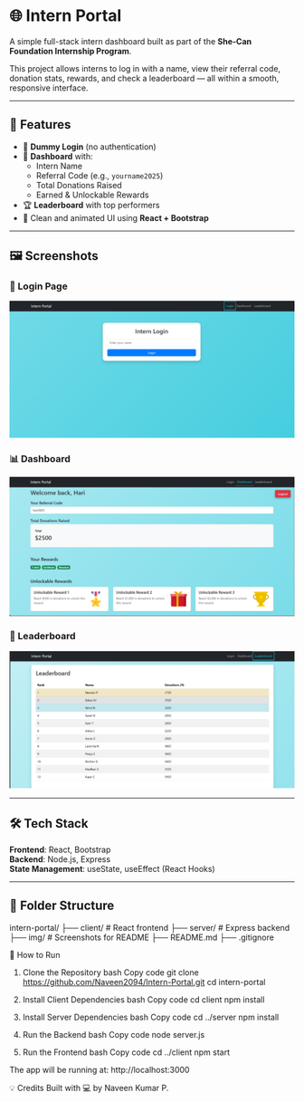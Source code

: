 # 🌐 Intern Portal

A simple full-stack intern dashboard built as part of the **She-Can Foundation Internship Program**.

This project allows interns to log in with a name, view their referral code, donation stats, rewards, and check a leaderboard — all within a smooth, responsive interface.

---

## 🚀 Features

- 🔐 **Dummy Login** (no authentication)
- 🧑 **Dashboard** with:
  - Intern Name
  - Referral Code (e.g., `yourname2025`)
  - Total Donations Raised
  - Earned & Unlockable Rewards
- 🏆 **Leaderboard** with top performers
- 🎨 Clean and animated UI using **React + Bootstrap**

---

## 🖼️ Screenshots

### 🔑 Login Page
<img src="img/Login.png" alt="Login Page" width="600"/>

### 📊 Dashboard
<img src="img/Dashboard.png" alt="Dashboard" width="600"/>

### 🏅 Leaderboard
<img src="img/Leaderboard.png" alt="Leaderboard" width="600"/>

---

## 🛠️ Tech Stack

**Frontend**: React, Bootstrap  
**Backend**: Node.js, Express  
**State Management**: useState, useEffect (React Hooks)

---

## 📂 Folder Structure
intern-portal/
├── client/ # React frontend
├── server/ # Express backend
├── img/ # Screenshots for README
├── README.md
├── .gitignore

🔧 How to Run
1. Clone the Repository
bash
Copy code
git clone https://github.com/Naveen2094/Intern-Portal.git
cd intern-portal

3. Install Client Dependencies
bash
Copy code
cd client
npm install

5. Install Server Dependencies
bash
Copy code
cd ../server
npm install

7. Run the Backend
bash
Copy code
node server.js

9. Run the Frontend
bash
Copy code
cd ../client
npm start

The app will be running at: http://localhost:3000

💡 Credits
Built with 💻 by Naveen Kumar P.
